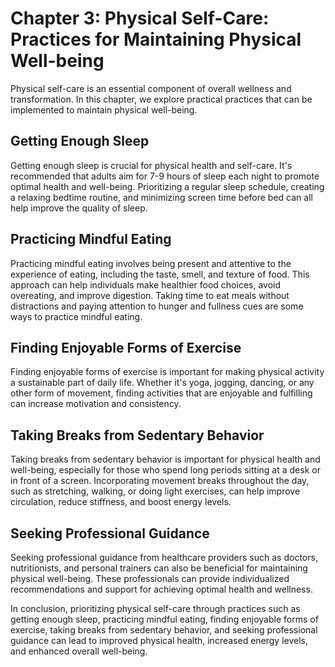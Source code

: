 Chapter 3: Physical Self-Care: Practices for Maintaining Physical Well-being
============================================================================

Physical self-care is an essential component of overall wellness and transformation. In this chapter, we explore practical practices that can be implemented to maintain physical well-being.

Getting Enough Sleep
--------------------

Getting enough sleep is crucial for physical health and self-care. It's recommended that adults aim for 7-9 hours of sleep each night to promote optimal health and well-being. Prioritizing a regular sleep schedule, creating a relaxing bedtime routine, and minimizing screen time before bed can all help improve the quality of sleep.

Practicing Mindful Eating
-------------------------

Practicing mindful eating involves being present and attentive to the experience of eating, including the taste, smell, and texture of food. This approach can help individuals make healthier food choices, avoid overeating, and improve digestion. Taking time to eat meals without distractions and paying attention to hunger and fullness cues are some ways to practice mindful eating.

Finding Enjoyable Forms of Exercise
-----------------------------------

Finding enjoyable forms of exercise is important for making physical activity a sustainable part of daily life. Whether it's yoga, jogging, dancing, or any other form of movement, finding activities that are enjoyable and fulfilling can increase motivation and consistency.

Taking Breaks from Sedentary Behavior
-------------------------------------

Taking breaks from sedentary behavior is important for physical health and well-being, especially for those who spend long periods sitting at a desk or in front of a screen. Incorporating movement breaks throughout the day, such as stretching, walking, or doing light exercises, can help improve circulation, reduce stiffness, and boost energy levels.

Seeking Professional Guidance
-----------------------------

Seeking professional guidance from healthcare providers such as doctors, nutritionists, and personal trainers can also be beneficial for maintaining physical well-being. These professionals can provide individualized recommendations and support for achieving optimal health and wellness.

In conclusion, prioritizing physical self-care through practices such as getting enough sleep, practicing mindful eating, finding enjoyable forms of exercise, taking breaks from sedentary behavior, and seeking professional guidance can lead to improved physical health, increased energy levels, and enhanced overall well-being.
